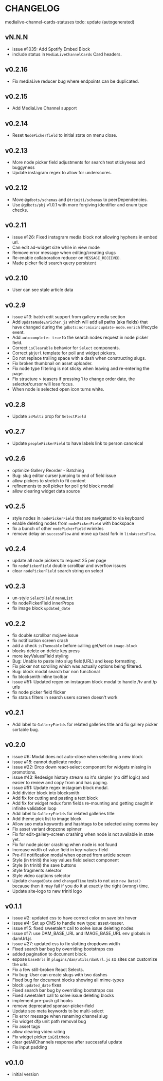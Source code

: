 # CHANGELOG
medialive-channel-cards-statuses todo: update (autogenerated)


## vN.N.N
* issue #1035: Add Spotify Embed Block
* include status in `MediaLiveChannelCards` Card headers.


## v0.2.16
* Fix mediaLive reducer bug where endpoints can be duplicated.


## v0.2.15
* Add MediaLive Channel support


## v0.2.14
* Reset `NodePickerfield` to initial state on menu close.


## v0.2.13
* More node picker field adjustments for search text stickyness and buggyness
* Update instagram regex to allow for underscores.


## v0.2.12
* Move `@gdbots/schemas` and `@triniti/schemas` to peerDependencies.
* Use `@gdbots/pbj` v1.0.1 with more forgiving identifier and enum type checks.


## v0.2.11
* issue #126: Fixed instagram media block not allowing hyphens in embed url.
* Can edit ad-widget size while in view mode
* Remove error message when editing/creating slugs
* Re-enable collaboration reducer on `MESSAGE_RECEIVED`.
* Made picker field search query persistent


## v0.2.10
* User can see stale article data


## v0.2.9
* issue #13: batch edit support from gallery media section
* Add `UpdateNodeEnricher.js` which will add all paths (aka fields) that have changed during the `gdbots:ncr:mixin:update-node.enrich` lifecycle event.
* Add `autocomplete: true` to the search nodes request in node picker field.
* Correct `isClearable` behavior for `Select` components.
* Correct `pbjUrl` template for poll and widget pickers.
* Do not replace trailing space with a dash when constructing slugs.
* Fix broken thumbnail on asset uploader.
* Fix node type filtering is not sticky when leaving and re-entering the page.
* Fix structure > teasers if pressing 1 to change order date, the selector/cursor will lose focus.
* When node is selected open icon turns white.


## v0.2.8
* Update `isMulti` prop for `SelectField`


## v0.2.7
* Update `peoplePickerField` to have labels link to person canonical


## v0.2.6
* optimize Gallery Reorder - Batching
* Bug: slug editor curser jumping to end of field issue
* allow pickers to stretch to fit content
* refinements to poll picker for poll grid block modal
* allow clearing widget data source


## v0.2.5
* style nodes in `nodePickerField` that are navigated to via keyboard
* enable deleting nodes from `nodePickerField` with backspace
* fix a bunch of other `nodePickerField` wrinkles
* remove delay on `successFlow` and move up toast fork in `linkAssetsFlow`.


## v0.2.4
* update all node pickers to request 25 per page
* fix `nodePickerField` double scrollbar and overflow issues
* clear `nodePickerField` search string on select


## v0.2.3
* un-style `SelectField` `menuList`
* fix nodePickerField innerProps
* fix image block `updated_date`


## v0.2.2
* fix double scrollbar mojave issue
* fix notification screen crash
* add a check `isThemeable` before calling get/set on `image-block`
* blocks delete on delete key press
* more keyValuesField styling
* Bug: Unable to paste into slug field(URL) and keep formatting.
* Fix picker not scrolling which was actually options being filtered.
* Bug: block modal search bar non functional
* fix blocksmith inline toolbar
* issue #51: Updated regex on instagram block modal to handle /tv and /p urls
* fix node picker field flicker
* fix status filters in search users screen doesn't work


## v0.2.1
* Add label to `GalleryFields` for related galleries title and fix gallery picker sortable bug.


## v0.2.0
* issue #6: Modal does not auto-close when selecting a new block
* issue #18: cannot duplicate nodes
* issue #22: Drop down react-select component for widgets missing in promotions.
* issue #43: Redesign history stream so it's simpler (no diff logic) and easier to review and copy from and has paging.
* issue #51: Update regex instagram block modal.
* Add divider block into blocksmith
* Add fix for cutting and pasting a text block
* Add fix for widget redux form fields re-mounting and getting caught in infinite validation loop
* Add label to `GalleryFields` for related galleries title
* Add theme pick list to image block
* Allow seo meta keywords and hashtags to be selected using comma key
* Fix asset variant dropzone spinner
* Fix for edit-gallery-screen crashing when node is not available in state yet.
* Fix for node picker crashing when node is not found
* Increase width of value field in key-values-field
* Pre-fill notification modal when opened from article screen
* Style (in triniti) the key values field select component
* Style (in triniti) the save buttons
* Style fragments selector
* Style video captions selector
* Update `changedDate` and `changedTime` tests to not use `new Date()` because then it may fail if you do it at exactly the right (wrong) time.
* Update site-logo to new triniti logo


## v0.1.1
* issue #2: updated css to have correct color on save btn hover
* issue #4: Set up CMS to handle new type: asset-teaser.
* issue #15: fixed sweetalert call to solve issue deleting nodes
* issue #17: use DAM_BASE_URL and IMAGE_BASE_URL env globals in damUrl.js
* issue #27: updated css to fix slotting dropdown width
* Fixed search bar bug by overriding bootstraps css
* added pagination to document block.
* expose `baseUrls` in `plugins/dam/utils/damUrl.js` so sites can customize the urls.
* Fix a few still-broken React Selects.
* Fix bug: User can create slugs with two dashes
* Fixed bug for document blocks showing all mime-types
* block `updated_date` fixes
* Fixed search bar bug by overriding bootstraps css
* Fixed sweetalert call to solve issue deleting blocks
* implement pre-push git hooks
* remove deprecated sponsor-picker-field
* Update seo meta keywords to be multi-select
* Fix error message when renaming channel slug
* Fix widget dfp unit path removal bug
* Fix asset tags
* allow clearing video rating
* Fix widget picker `isEditMode`
* clear getAllChannels response after successful update
* Fix input padding


## v0.1.0
* initial version
